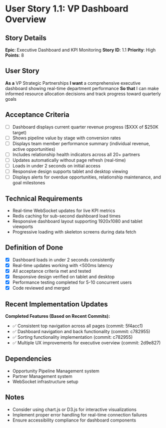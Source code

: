 # User Story 1.1: VP Dashboard Overview

## Story Details
**Epic**: Executive Dashboard and KPI Monitoring
**Story ID**: 1.1
**Priority**: High
**Points**: 8

## User Story
**As a** VP Strategic Partnerships
**I want** a comprehensive executive dashboard showing real-time department performance
**So that** I can make informed resource allocation decisions and track progress toward quarterly goals

## Acceptance Criteria
- [ ] Dashboard displays current quarter revenue progress ($XXX of $250K target)
- [ ] Shows pipeline value by stage with conversion rates
- [ ] Displays team member performance summary (individual revenue, active opportunities)
- [ ] Includes relationship health indicators across all 20+ partners
- [ ] Updates automatically without page refresh (real-time)
- [ ] Loads in under 2 seconds on initial access
- [ ] Responsive design supports tablet and desktop viewing
- [ ] Displays alerts for overdue opportunities, relationship maintenance, and goal milestones

## Technical Requirements
- Real-time WebSocket updates for live KPI metrics
- Redis caching for sub-second dashboard load times
- Responsive dashboard layout supporting 1920x1080 and tablet viewports
- Progressive loading with skeleton screens during data fetch

## Definition of Done
- [x] Dashboard loads in under 2 seconds consistently
- [x] Real-time updates working with <500ms latency
- [x] All acceptance criteria met and tested
- [x] Responsive design verified on tablet and desktop
- [x] Performance testing completed for 5-10 concurrent users
- [x] Code reviewed and merged

## Recent Implementation Updates
**Completed Features (Based on Recent Commits):**
- ✅ Consistent top navigation across all pages (commit: 5f4acc1)
- ✅ Dashboard navigation and back functionality (commit: c782955)
- ✅ Sorting functionality implementation (commit: c782955)
- ✅ Multiple UX improvements for executive overview (commit: 2d9e827)

## Dependencies
- Opportunity Pipeline Management system
- Partner Management system
- WebSocket infrastructure setup

## Notes
- Consider using chart.js or D3.js for interactive visualizations
- Implement proper error handling for real-time connection failures
- Ensure accessibility compliance for dashboard components